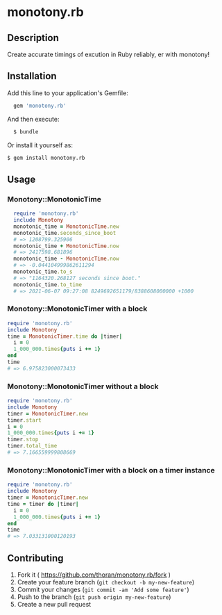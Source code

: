 # monotony.rb

## Description

Create accurate timings of excution in Ruby reliably, er with monotony!

## Installation

Add this line to your application's Gemfile:
```ruby
  gem 'monotony.rb'
```
And then execute:
```bash
  $ bundle
```
Or install it yourself as:
```bash
$ gem install monotony.rb
```

## Usage

### Monotony::MonotonicTime

```ruby
  require 'monotony.rb'
  include Monotony
  monotonic_time = MonotonicTime.new
  monotonic_time.seconds_since_boot
  # => 1208799.325906
  monotonic_time + MonotonicTime.now
  # => 2417598.681896
  monotonic_time - MonotonicTime.now
  # => -0.044104999862611294
  monotonic_time.to_s
  # => "1164320.268127 seconds since boot."
  monotonic_time.to_time
  # => 2021-06-07 09:27:08 8249692651179/8388608000000 +1000
```

### Monotony::MonotonicTimer with a block

```ruby
require 'monotony.rb'
include Monotony
time = MonotonicTimer.time do |timer|
  i = 0
  1_000_000.times{puts i += 1}
end
time
# => 6.975823000073433
```

### Monotony::MonotonicTimer without a block

```ruby
require 'monotony.rb'
include Monotony
timer = MonotonicTimer.new
timer.start
i = 0
1_000_000.times{puts i += 1}
timer.stop
timer.total_time
# => 7.166559999808669
```

### Monotony::MonotonicTimer with a block on a timer instance

```ruby
require 'monotony.rb'
include Monotony
timer = MonotonicTimer.new
time = timer do |timer|
  i = 0
  1_000_000.times{puts i += 1}
end
time
# => 7.033131000120193
```

## Contributing

1. Fork it ( https://github.com/thoran/monotony.rb/fork )
2. Create your feature branch (`git checkout -b my-new-feature`)
3. Commit your changes (`git commit -am 'Add some feature'`)
4. Push to the branch (`git push origin my-new-feature`)
5. Create a new pull request
